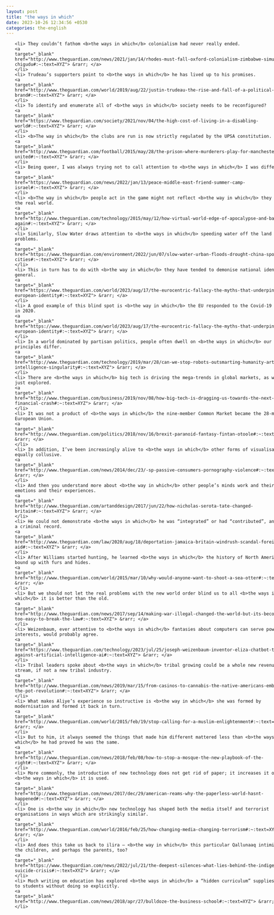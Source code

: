 ```yaml
---
layout: post
title: "the ways in which"
date: 2023-10-26 12:34:56 +0530
categories: the-english
---
```

<style>
@media only screen and (min-width: 768px) {
    ol {
        width: 768px;
        margin: 0 auto;
    }
  }
ol li {
    font-size: 18px;
    line-height: 1.5;
    padding-bottom: 8px;
}
</style>
<ol>

    <li> They couldn’t fathom <b>the ways in which</b> colonialism had never really ended.
    <a 
    target="_blank" 
    href="http://www.theguardian.com/news/2021/jan/14/rhodes-must-fall-oxford-colonialism-zimbabwe-simukai-chigudu#:~:text=XYZ"> &rarr; </a>
    </li>
    <li> Trudeau’s supporters point to <b>the ways in which</b> he has lived up to his promises.
    <a 
    target="_blank" 
    href="http://www.theguardian.com/world/2019/aug/22/justin-trudeau-the-rise-and-fall-of-a-political-brand#:~:text=XYZ"> &rarr; </a>
    </li>
    <li> To identify and enumerate all of <b>the ways in which</b> society needs to be reconfigured?
    <a 
    target="_blank" 
    href="https://www.theguardian.com/society/2021/nov/04/the-high-cost-of-living-in-a-disabling-world#:~:text=XYZ"> &rarr; </a>
    </li>
    <li> <b>The way in which</b> the clubs are run is now strictly regulated by the UPSA constitution.
    <a 
    target="_blank" 
    href="http://www.theguardian.com/football/2015/may/28/the-prison-where-murderers-play-for-manchester-united#:~:text=XYZ"> &rarr; </a>
    </li>
    <li> Being queer, I was always trying not to call attention to <b>the ways in which</b> I was different.
    <a 
    target="_blank" 
    href="https://www.theguardian.com/news/2022/jan/13/peace-middle-east-friend-summer-camp-israel#:~:text=XYZ"> &rarr; </a>
    </li>
    <li> <b>The way in which</b> people act in the game might not reflect <b>the way in which</b> they act in the real world.
    <a 
    target="_blank" 
    href="http://www.theguardian.com/technology/2015/may/12/how-virtual-world-edge-of-apocalypse-and-back-again#:~:text=XYZ"> &rarr; </a>
    </li>
    <li> Similarly, Slow Water draws attention to <b>the ways in which</b> speeding water off the land causes problems.
    <a 
    target="_blank" 
    href="https://www.theguardian.com/environment/2022/jun/07/slow-water-urban-floods-drought-china-sponge-cities#:~:text=XYZ"> &rarr; </a>
    </li>
    <li> This in turn has to do with <b>the way in which</b> they have tended to demonise national identity in general.
    <a 
    target="_blank" 
    href="https://www.theguardian.com/world/2023/aug/17/the-eurocentric-fallacy-the-myths-that-underpin-european-identity#:~:text=XYZ"> &rarr; </a>
    </li>
    <li> A good example of this blind spot is <b>the way in which</b> the EU responded to the Covid-19 pandemic in 2020.
    <a 
    target="_blank" 
    href="https://www.theguardian.com/world/2023/aug/17/the-eurocentric-fallacy-the-myths-that-underpin-european-identity#:~:text=XYZ"> &rarr; </a>
    </li>
    <li> In a world dominated by partisan politics, people often dwell on <b>the ways in which</b> our principles differ.
    <a 
    target="_blank" 
    href="http://www.theguardian.com/technology/2019/mar/28/can-we-stop-robots-outsmarting-humanity-artificial-intelligence-singularity#:~:text=XYZ"> &rarr; </a>
    </li>
    <li> There are <b>the ways in which</b> big tech is driving the mega-trends in global markets, as we have just explored.
    <a 
    target="_blank" 
    href="http://www.theguardian.com/business/2019/nov/08/how-big-tech-is-dragging-us-towards-the-next-financial-crash#:~:text=XYZ"> &rarr; </a>
    </li>
    <li> It was not a product of <b>the ways in which</b> the nine-member Common Market became the 28-member European Union.
    <a 
    target="_blank" 
    href="http://www.theguardian.com/politics/2018/nov/16/brexit-paranoid-fantasy-fintan-otoole#:~:text=XYZ"> &rarr; </a>
    </li>
    <li> In addition, I’ve been increasingly alive to <b>the ways in which</b> other forms of visualisation are equally collusive.
    <a 
    target="_blank" 
    href="http://www.theguardian.com/news/2014/dec/23/-sp-passive-consumers-pornography-violence#:~:text=XYZ"> &rarr; </a>
    </li>
    <li> And then you understand more about <b>the way in which</b> other people’s minds work and their emotions and their experiences.
    <a 
    target="_blank" 
    href="http://www.theguardian.com/artanddesign/2017/jun/22/how-nicholas-serota-tate-changed-britain#:~:text=XYZ"> &rarr; </a>
    </li>
    <li> He could not demonstrate <b>the ways in which</b> he was “integrated” or had “contributed”, and he had a criminal record.
    <a 
    target="_blank" 
    href="http://www.theguardian.com/law/2020/aug/18/deportation-jamaica-britain-windrush-scandal-foreign-aid#:~:text=XYZ"> &rarr; </a>
    </li>
    <li> After Williams started hunting, he learned <b>the ways in which</b> the history of North America is bound up with furs and hides.
    <a 
    target="_blank" 
    href="http://www.theguardian.com/world/2015/mar/10/why-would-anyone-want-to-shoot-a-sea-otter#:~:text=XYZ"> &rarr; </a>
    </li>
    <li> But we should not let the real problems with the new world order blind us to all <b>the ways in which</b> it is better than the old.
    <a 
    target="_blank" 
    href="http://www.theguardian.com/news/2017/sep/14/making-war-illegal-changed-the-world-but-its-becoming-too-easy-to-break-the-law#:~:text=XYZ"> &rarr; </a>
    </li>
    <li> Weizenbaum, ever attentive to <b>the ways in which</b> fantasies about computers can serve powerful interests, would probably agree.
    <a 
    target="_blank" 
    href="https://www.theguardian.com/technology/2023/jul/25/joseph-weizenbaum-inventor-eliza-chatbot-turned-against-artificial-intelligence-ai#:~:text=XYZ"> &rarr; </a>
    </li>
    <li> Tribal leaders spoke about <b>the ways in which</b> tribal growing could be a whole new revenue stream, if not a new tribal industry.
    <a 
    target="_blank" 
    href="http://www.theguardian.com/news/2019/mar/15/from-casinos-to-cannabis-the-native-americans-embracing-the-pot-revolution#:~:text=XYZ"> &rarr; </a>
    </li>
    <li> What makes Aliye’s experience so instructive is <b>the way in which</b> she was formed by modernisation and formed it back in turn.
    <a 
    target="_blank" 
    href="http://www.theguardian.com/world/2015/feb/19/stop-calling-for-a-muslim-enlightenment#:~:text=XYZ"> &rarr; </a>
    </li>
    <li> But to him, it always seemed the things that made him different mattered less than <b>the ways in which</b> he had proved he was the same.
    <a 
    target="_blank" 
    href="http://www.theguardian.com/news/2018/feb/08/how-to-stop-a-mosque-the-new-playbook-of-the-right#:~:text=XYZ"> &rarr; </a>
    </li>
    <li> More commonly, the introduction of new technology does not get rid of paper; it increases it or shifts <b>the ways in which</b> it is used.
    <a 
    target="_blank" 
    href="http://www.theguardian.com/news/2017/dec/29/american-reams-why-the-paperless-world-hasnt-happened#:~:text=XYZ"> &rarr; </a>
    </li>
    <li> One is <b>the way in which</b> new technology has shaped both the media itself and terrorist organisations in ways which are strikingly similar.
    <a 
    target="_blank" 
    href="http://www.theguardian.com/world/2016/feb/25/how-changing-media-changing-terrorism#:~:text=XYZ"> &rarr; </a>
    </li>
    <li> And does this take us back to ilira – <b>the way in which</b> this particular Qallunaaq intimidated the children, and perhaps the parents, too?
    <a 
    target="_blank" 
    href="https://www.theguardian.com/news/2022/jul/21/the-deepest-silences-what-lies-behind-the-indigenous-suicide-crisis#:~:text=XYZ"> &rarr; </a>
    </li>
    <li> Much writing on education has explored <b>the ways in which</b> a “hidden curriculum” supplies lessons to students without doing so explicitly.
    <a 
    target="_blank" 
    href="http://www.theguardian.com/news/2018/apr/27/bulldoze-the-business-school#:~:text=XYZ"> &rarr; </a>
    </li>